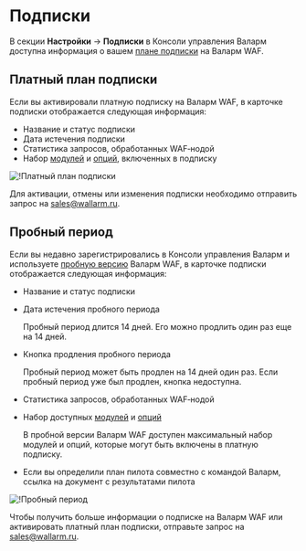 # Подписки

В секции **Настройки** → **Подписки** в Консоли управления Валарм доступна информация о вашем [плане подписки](../../about-wallarm-waf/subscription-plans.md) на Валарм WAF.

## Платный план подписки

Если вы активировали платную подписку на Валарм WAF, в карточке подписки отображается следующая информация:

* Название и статус подписки
* Дата истечения подписки
* Статистика запросов, обработанных WAF‑нодой
* Набор [модулей](../../about-wallarm-waf/subscription-plans.md#модули) и [опций](../../about-wallarm-waf/subscription-plans.md#опции), включенных в подписку

![!Платный план подписки](../../images/user-guides/settings/subscriptions/subscriptions.png)

Для активации, отмены или изменения подписки необходимо отправить запрос на [sales@wallarm.ru](mailto:sales@wallarm.ru).

## Пробный период

Если вы недавно зарегистрировались в Консоли управления Валарм и используете [пробную версию](../../about-wallarm-waf/subscription-plans.md#пробный-период) Валарм WAF, в карточке подписки отображается следующая информация:

* Название и статус подписки
* Дата истечения пробного периода
    
    Пробный период длится 14 дней. Его можно продлить один раз еще на 14 дней.
* Кнопка продления пробного периода
    
    Пробный период может быть продлен на 14 дней один раз. Если пробный период уже был продлен, кнопка недоступна.
* Статистика запросов, обработанных WAF‑нодой
* Набор доступных [модулей](../../about-wallarm-waf/subscription-plans.md#модули) и [опций](../../about-wallarm-waf/subscription-plans.md#опции)

    В пробной версии Валарм WAF доступен максимальный набор модулей и опций, которые могут быть включены в платную подписку.
* Если вы определили план пилота совместно с командой Валарм, ссылка на документ с результатами пилота

![!Пробный период](../../images/user-guides/settings/subscriptions/subscriptions-trial-with-poc.png)

Чтобы получить больше информации о подписке на Валарм WAF или активировать платный план подписки, отправьте запрос на [sales@wallarm.ru](mailto:sales@wallarm.ru).
